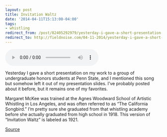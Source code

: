 ```yaml
---
layout: post 
title: Invitation Waltz 
date: '2014-04-11T15:13:00-04:00' 
tags: 
- whistling 
redirect_from: /post/82405292979/yesterday-i-gave-a-short-presentation-on-my-work/
redirect_to: http://fieldnoise.com/04-11-2014/yesterday-i-gave-a-short-presentation-on-my-work
---
```


<audio controls><source src="http://ia600204.us.archive.org/3/items/MargaretMckee-InvitationWaltz1921/MargaretMckeewhistlerWithOrchestra-InvitationWaltz1921.mp3" type="audio/mpeg"></audio>

Yesterday I gave a short presentation on my work to a group of undergraduate honors students at Penn State, and I mentioned this song but somehow left it out of my presentation slides. I’ve probably posted about it before, but it remains one of my favorites.

Margaret McKee was trained at the Agnes Woodward School of Artistic Whistling in Los Angeles, and was often referred to as “The California Songbird.” I’m pretty sure she graduated from that whistling academy before she actually graduated from high school in 1918. This version of “Invitation Waltz” is labeled as 1921.

[Source](https://archive.org/details/MargaretMckee-InvitationWaltz1921)

